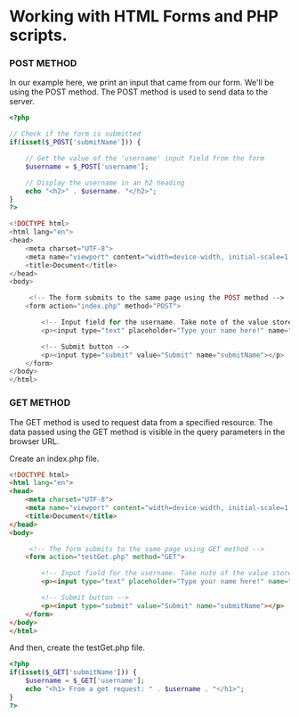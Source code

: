 # Working with HTML Forms and PHP scripts. 

### POST METHOD
In our example here, we print an input that came from our form. We'll be using the POST method. The POST method is used to send data to the server. 

```php
<?php

// Check if the form is submitted
if(isset($_POST['submitName'])) {

	// Get the value of the 'username' input field from the form  
	$username = $_POST['username'];

	// Display the username in an h2 heading 
	echo "<h2>" . $username. "</h2>";  
}
?>

<!DOCTYPE html>
<html lang="en">
<head>
	<meta charset="UTF-8">
	<meta name="viewport" content="width=device-width, initial-scale=1.0">
	<title>Document</title>
</head>
<body>

	 <!-- The form submits to the same page using the POST method -->
	<form action="index.php" method="POST">

		<!-- Input field for the username. Take note of the value stored in the name attribute -->
		<p><input type="text" placeholder="Type your name here!" name="username"></p>

		<!-- Submit button -->
		<p><input type="submit" value="Submit" name="submitName"></p>
	</form>
</body>
</html>
```

### GET METHOD

The GET method is used to request data from a specified resource. The data passed using the GET method is visible in the query parameters in the browser URL. 

Create an index.php file. 

```html
<!DOCTYPE html>
<html lang="en">
<head>
	<meta charset="UTF-8">
	<meta name="viewport" content="width=device-width, initial-scale=1.0">
	<title>Document</title>
</head>
<body>

	 <!-- The form submits to the same page using GET method -->
	<form action="testGet.php" method="GET">

		<!-- Input field for the username. Take note of the value stored in the name attribute -->
		<p><input type="text" placeholder="Type your name here!" name="username"></p>

		<!-- Submit button -->
		<p><input type="submit" value="Submit" name="submitName"></p>
	</form>
</body>
</html>
```

And then, create the testGet.php file.

```php
<?php  
if(isset($_GET['submitName'])) {
	$username = $_GET['username'];
	echo "<h1> From a get request: " . $username . "</h1>";
}
?>
```


